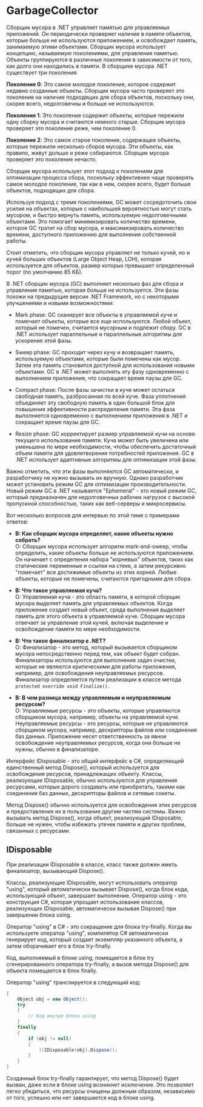 # GarbageCollector

Сборщик мусора в .NET управляет памятью для управляемых приложений. Он периодически проверяет наличие в памяти объектов, которые больше не используются приложением, и освобождает память, занимаемую этими объектами. Сборщик мусора использует концепцию, называемую поколениями, для управления памятью. Объекты группируются в различные поколения в зависимости от того, как долго они находились в памяти. В сборщике мусора .NET существует три поколения:



**Поколение 0**: Это самое молодое поколение, которое содержит недавно созданные объекты. Сборщик мусора часто проверяет это поколение на наличие подходящих для сбора объектов, поскольку они, скорее всего, недолговечны и больше не используются.

**Поколение 1**: Это поколение содержит объекты, которые пережили одну сборку мусора и считаются немного старше. Сборщик мусора проверяет это поколение реже, чем поколение 0.

**Поколение 2**: Это самое старое поколение, содержащее объекты, которые пережили несколько сборов мусора. Эти объекты, как правило, живут дольше и реже собираются. Сборщик мусора проверяет это поколение нечасто.

Сборщик мусора использует этот подход к поколениям для оптимизации процесса сбора, поскольку эффективнее чаще проверять самое молодое поколение, так как в нем, скорее всего, будет больше объектов, подходящих для сбора.

Используя подход с тремя поколениями, GC может сосредоточить свои усилия на объектах, которые с наибольшей вероятностью могут стать мусором, и быстро вернуть память, используемую недолговечными объектами. Это помогает минимизировать количество времени, которое GC тратит на сбор мусора, и максимизировать количество времени, доступного приложению для выполнения собственной работы.

Стоит отметить, что сборщик мусора управляет не только кучей, но и кучей больших объектов (Large Object Heap, LOH), которая используется для объектов, размер которых превышает определенный порог (по умолчанию 85 КБ).

В .NET сборщик мусора (GC) выполняет несколько фаз для сбора и управления памятью, которая больше не используется. Эти фазы похожи на предыдущие версии .NET Framework, но с некоторыми улучшениями и новыми возможностями:

- Mark phase: GC сканирует все объекты в управляемой куче и помечает объекты, которые все еще используются. Любой объект, который не помечен, считается мусорным и подлежит сбору. GC в .NET использует параллельные и параллельные алгоритмы для ускорения этой фазы.

- Sweep phase: GC проходит через кучу и возвращает память, используемую объектами, которые были помечены как мусор. Затем эта память становится доступной для использования новыми объектами. GC в .NET может выполнять эту фазу одновременно с выполнением приложения, что сокращает время паузы для GC.

- Compact phase: После фазы зачистки в куче может остаться свободная память, разбросанная по всей куче. Фаза уплотнения объединяет эту свободную память в один большой блок для повышения эффективности распределения памяти. Эта фаза выполняется одновременно с выполнением приложения в .NET и сокращает время паузы для GC.

- Resize phase: GC корректирует размер управляемой кучи на основе текущего использования памяти. Куча может быть увеличена или уменьшена по мере необходимости, чтобы обеспечить достаточный объем памяти для удовлетворения потребностей приложения. GC в .NET использует адаптивные алгоритмы для оптимизации этой фазы.

Важно отметить, что эти фазы выполняются GC автоматически, и разработчику не нужно вызывать их вручную. Однако разработчик может установить режим GC для оптимизации производительности. Новый режим GC в .NET называется "Ephemeral" - это новый режим GC, который предназначен для недолговечных рабочих нагрузок с высокой пропускной способностью, таких как веб-серверы и микросервисы.

Вот несколько вопросов для интервью по этой теме с примерами ответов:

- **В: Как сборщик мусора определяет, какие объекты нужно собрать?**<br>
  О: Сборщик мусора использует алгоритм mark-and-sweep, чтобы определить, какие объекты больше не используются приложением. Он начинает с определения набора "корневых" объектов, таких как статические переменные и ссылки на стеке, а затем рекурсивно "помечает" все достижимые объекты из этих корней. Любые объекты, которые не помечены, считаются пригодными для сбора.

- **В: Что такое управляемая куча?**<br>
  О: Управляемая куча - это область памяти, в которой сборщик мусора выделяет память для управляемых объектов. Когда приложение создает новый объект, среда выполнения выделяет память для этого объекта в управляемой куче. Сборщик мусора отвечает за управление этой кучей, включая выделение и освобождение памяти по мере необходимости.

- **В: Что такое финализатор в .NET?**<br>
  О: Финализатор - это метод, который вызывается сборщиком мусора непосредственно перед тем, как объект будет собран. Финализаторы используются для выполнения задач     очистки, которые не являются критическими для работы приложения, например, для освобождения неуправляемых ресурсов. Финализатор определяется путем реализации в      классе метода <br>
  ``protected override void Finalize()``.

- **В: В чем разница между управляемым и неуправляемым ресурсом?**<br>
  О: Управляемые ресурсы - это объекты, которые управляются сборщиком мусора, например, объекты на управляемой куче. Неуправляемые ресурсы - это ресурсы, которые не управляются сборщиком мусора, например, дескрипторы файлов или соединения баз данных. Приложение несет ответственность за явное освобождение неуправляемых ресурсов, когда они больше не нужны, обычно в финализаторе.
  
Интерфейс IDisposable - это общий интерфейс в C#, определяющий единственный метод Dispose(), который используется для освобождения ресурсов, принадлежащих объекту. Классы, реализующие IDisposable, обычно используются для управления ресурсами, которые дорого создавать или приобретать, такими как соединения баз данных, дескрипторы файлов и сетевые сокеты.

Метод Dispose() обычно используется для освобождения этих ресурсов и предоставления их в пользование другим частям системы. Важно вызывать метод Dispose(), когда объект, реализующий IDisposable, больше не нужен, чтобы избежать утечек памяти и других проблем, связанных с ресурсами.

## IDisposable
При реализации IDisposable в классе, класс также должен иметь финализатор, вызывающий Dispose().

Классы, реализующие IDisposable, могут использовать оператор "using", который автоматически вызывает Dispose(), когда блок кода, использующий объект, завершает выполнение. Оператор using - это конструкция C#, которая упрощает использование классов, реализующих IDisposable, автоматически вызывая Dispose() при завершении блока using.

Оператор "using" в C# - это сокращение для блока try-finally. Когда вы используете оператор "using", компилятор C# автоматически генерирует код, который создает экземпляр указанного объекта, а затем оборачивает его в блок try-finally.

Код, выполняемый в блоке using, помещается в блок try сгенерированного оператора try-finally, а вызов метода Dispose() для объекта помещается в блок finally.

Оператор "using" транслируется в следующий код:
```cs
{
    Object obj = new Object();
    try
    {
        // Код внутри блока using
    }
    finally
    {
        if (obj != null)
        {
            ((IDisposable)obj).Dispose();
        }
    }
}
```
Созданный блок try-finally гарантирует, что метод Dispose() будет вызван, даже если в блоке using возникнет исключение. Это позволяет легко убедиться, что ресурсы очищены должным образом, независимо от того, успешно или нет завершается код в блоке using.
